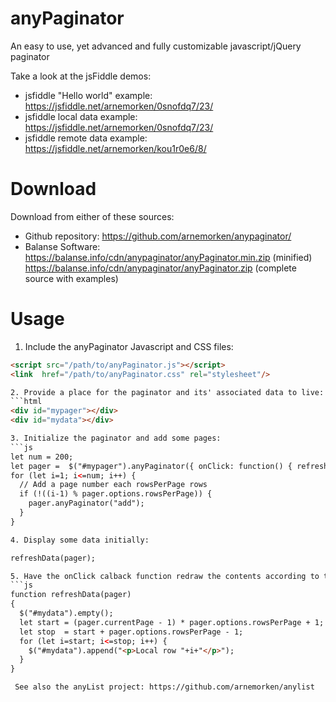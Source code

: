 # anyPaginator
An easy to use, yet advanced and fully customizable javascript/jQuery paginator

Take a look at the jsFiddle demos:

* jsfiddle "Hello world" example: https://jsfiddle.net/arnemorken/0snofdq7/23/
* jsfiddle local data example:    https://jsfiddle.net/arnemorken/0snofdq7/23/
* jsfiddle remote data example:   https://jsfiddle.net/arnemorken/kou1r0e6/8/

# Download

Download from either of these sources:
- Github repository: https://github.com/arnemorken/anypaginator/
- Balanse Software: https://balanse.info/cdn/anypaginator/anyPaginator.min.zip (minified)
                    https://balanse.info/cdn/anypaginator/anyPaginator.zip (complete source with examples)

# Usage

1. Include the anyPaginator Javascript and CSS files:

```html
<script src="/path/to/anyPaginator.js"></script>
<link  href="/path/to/anyPaginator.css" rel="stylesheet"/>

2. Provide a place for the paginator and its' associated data to live:
```html
<div id="mypager"></div>
<div id="mydata"></div>

3. Initialize the paginator and add some pages:
```js
let num = 200;
let pager =  $("#mypager").anyPaginator({ onClick: function() { refreshData(pager); } });
for (let i=1; i<=num; i++) {
  // Add a page number each rowsPerPage rows
  if (!((i-1) % pager.options.rowsPerPage)) {
    pager.anyPaginator("add");
  }
}

4. Display some data initially:

refreshData(pager);

5. Have the onClick calback function redraw the contents according to the page number selected:
```js
function refreshData(pager)
{
  $("#mydata").empty();
  let start = (pager.currentPage - 1) * pager.options.rowsPerPage + 1;
  let stop  = start + pager.options.rowsPerPage - 1;
  for (let i=start; i<=stop; i++) {
    $("#mydata").append("<p>Local row "+i+"</p>");
  }
}

 See also the anyList project: https://github.com/arnemorken/anylist
